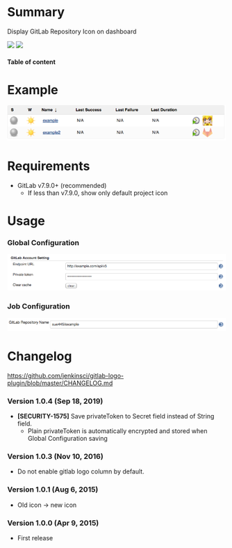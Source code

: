 # Summary

Display GitLab Repository Icon on dashboard

[![](http://sebastian-badge.info/plugins/gitlab-logo.svg)](https://wiki.jenkins-ci.org/display/JENKINS/GitLab+Logo+Plugin)
[![](https://jenkins.ci.cloudbees.com/buildStatus/icon?job=plugins/gitlab-logo-plugin)](https://jenkins.ci.cloudbees.com/job/plugins/job/gitlab-logo-plugin/)

#### Table of content

# Example

![](docs/images/dashboard_1.0.2.png)

# Requirements

-   GitLab v7.9.0+ (recommended)
    -   If less than v7.9.0, show only default project icon

# Usage

### Global Configuration

![](docs/images/global-config.png)

### Job Configuration

![](docs/images/job-config.png)

# Changelog

<https://github.com/jenkinsci/gitlab-logo-plugin/blob/master/CHANGELOG.md>

### Version 1.0.4 (Sep 18, 2019)

-   **\[SECURITY-1575\]** Save privateToken to Secret field instead of
    String field.
    -   Plain privateToken is automatically encrypted and stored when
        Global Configuration saving

### Version 1.0.3 (Nov 10, 2016)

-   Do not enable gitlab logo column by default.

### Version 1.0.1 (Aug 6, 2015)

-   Old icon -\> new icon

### Version 1.0.0 (Apr 9, 2015)

-   First release
